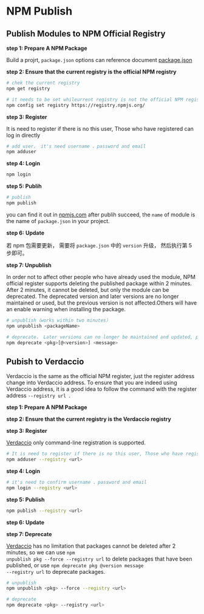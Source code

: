 # NPM Publish 

## Publish Modules to NPM Official Registry

**step 1: Prepare A NPM Package**

Build a projrt, <code>package.json</code> options can reference document [package.json](https://docs.npmjs.com/files/package.json)

**step 2: Ensure that the current registry is the official NPM registry**

```bash
# chek the current registry
npm get registry    

# it needs to be set whileurrent registry is not the official NPM registry
npm config set registry https://registry.npmjs.org/
```

**step 3: Register**

It is need to register if there is no this user, Those who have registered can log in directly
```bash
# add user， it's need username 、password and email
npm adduser
```

**step 4: Login**

```bash
npm login
```
**step 5: Publih**

```bash
# publish
npm publish
```
you can find it out in [npmjs.com](https://www.npmjs.com/) after publih succeed, the <code>name</code> of module is the name of <code>package.json</code> in your project.

**step 6: Update**

若 npm 包需要更新， 需要将 <code>package.json</code> 中的 <code>version</code> 升级， 然后执行第 5 步即可。

**step 7: Unpublish**

In order not to affect other people who have already used the module, NPM official register supports deleting the published package within 2 minutes. After 2 minutes, it cannot be deleted, but only the module can be deprecated. The deprecated version and later versions are no longer maintained or used, but the previous version is not affected.Others will have an enable warning when installing the package.

```bash
# unpublish（works within two minutes）
npm unpublish <packageName>

# deprecate， Later versions can no longer be maintained and updated, previous versions are unaffected, and deprecation warnings are provided to anyone trying to install it
npm deprecate <pkg>[@<version>] <message>
```

## Pubish to Verdaccio

Verdaccio is the same as the official NPM register, just the register address change into Verdaccio address. To ensure that you are indeed using Verdaccio address, it is a good idea to follow the command with the register address <code>--registry url </code>.

**step 1: Prepare A NPM Package**

**step 2: Ensure that the current registry is the Verdaccio registry**

**step 3: Register**

[Verdaccio](https://verdaccio.org) only command-line registration is supported.

```bash
# It is need to register if there is no this user, Those who have registered can log in directly
npm adduser --registry <url>
```

**step 4: Login**

```bash
# it's need to confirm username 、password and email
npm login --registry <url>
```

**step 5: Publish**

```bash
npm publish --registry <url>
```

**step 6: Update**

**step 7: Deprecate**

[Verdaccio](https://verdaccio.org) has no limitation that packages cannot be deleted after 2 minutes, so we can use <code>npm unpublish pkg --force --registry url</code> to delete packages that have been published, or use <code>npm deprecate pkg @version message --registry url</code> to deprecate packages.

```bash
# unpublish
npm unpublish <pkg> --force --registry <url>

# deprecate
npm deprecate <pkg> --registry <url>
```